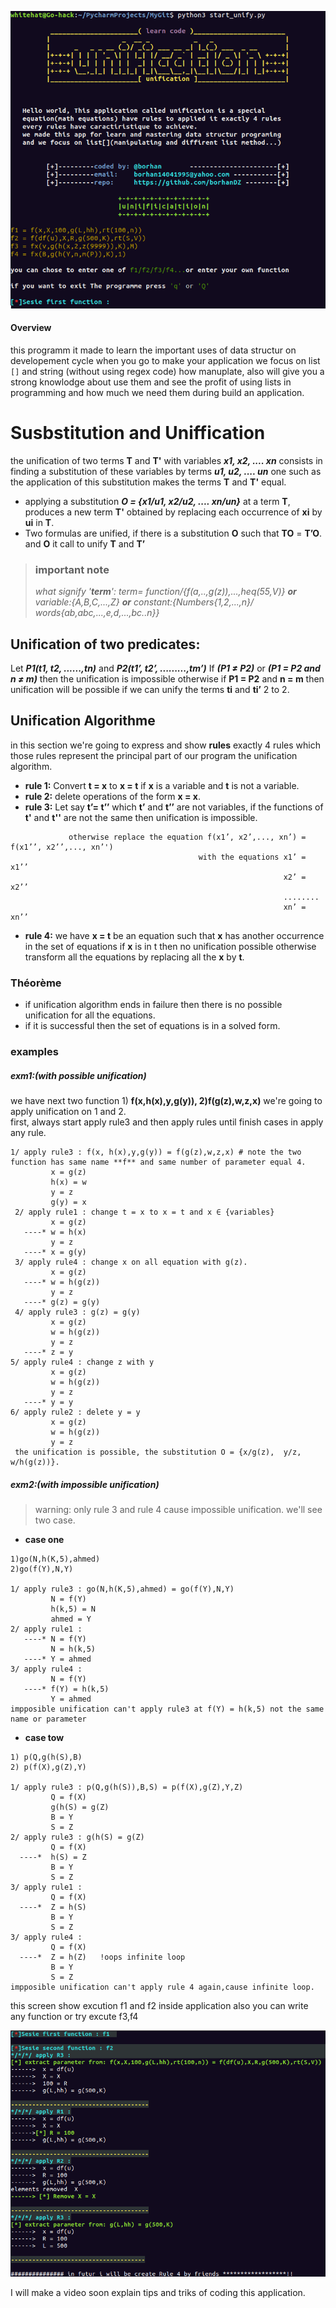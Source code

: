 ![unify1](screenshot/unify1.png)                                          
#### Overview
this programm it made to learn the important uses of data structur on developement cycle when you go to make your application
we focus on list `[]` and string (without using regex code) how manuplate, also will give you a strong knowlodge about use them and see the profit of using lists in programming and how much we need them during build an application.

# Susbstitution and Uniffication

the unification of two terms **T** and **T'** with variables ***x1, x2, .... xn*** consists in finding a substitution of these
variables by terms ***u1, u2, .... un*** one such as the application
of this substitution makes the terms **T** and **T'** equal.
- applying a substitution ***O = {x1/u1, x2/u2, .... xn/un}*** at a term **T**, produces a new term **T'** obtained by
  replacing each occurrence of **xi** by **ui** in **T**.
- Two formulas are unified, if there is a substitution **O** such that **TO** = **T’O**. 
 and **O** it call to unify **T** and **T’**
>### important note
> *what signify '**term**': term= function/{f(a,..,g(z)),...,heq(55,V)} **or** variable:{A,B,C,...,Z} **or** constant:{Numbers{1,2,...,n}/ words{ab,abc,...,e,d,...,bc..n}}*
## Unification of two predicates:
Let ***P1(t1, t2, ......,tn)*** and ***P2(t1’, t2’, .........,tm’)***
If ***(P1 ≠ P2)*** or ***(P1 = P2 and n ≠ m)*** then the unification is impossible
otherwise if **P1 = P2** and **n = m** then unification will be possible if we
can unify the terms **ti** and **ti’** 2 to 2.
## Unification Algorithme
in this section we're going to express and show **rules** exactly 4 rules which those rules represent the principal part of our program the unification algorithm.
- **rule 1:** Convert **t = x** to **x = t** if **x** is a variable and **t** is not a variable.
- **rule 2:** delete operations of the form **x = x**.
- **rule 3:** Let say **t’= t’’** which **t’** and **t’’** are not variables, if the functions of **t'** and **t''** are not the same then unification is impossible. 
``` 
             otherwise replace the equation f(x1’, x2’,..., xn’) = f(x1’’, x2’’,..., xn’')
                                          with the equations x1’ = x1’’
                                                             x2’ = x2’’
                                                             ........
                                                             xn’ = xn’’
```
- **rule 4:** we have **x = t** be an equation such that **x** has another occurrence in the set of equations if **x** is in t then no unification possible otherwise transform all the equations by replacing all the **x** by **t**.                                                          
### Théorème 
- if unification algorithm ends in failure then there is no possible unification for all the equations.
- if it is successful then the set of equations is in a solved form.
### examples
##### exm1:(with possible unification)
we have next two function 1) **f(x,h(x),y,g(y)), 2)f(g(z),w,z,x)** we're going to apply unification on 1 and  2.                                                     
first, always start apply rule3 and then apply rules until finish cases in apply any rule.
```
1/ apply rule3 : f(x, h(x),y,g(y)) = f(g(z),w,z,x) # note the two function has same name **f** and same number of parameter equal 4.
         x = g(z)
         h(x) = w
         y = z
         g(y) = x
 2/ apply rule1 : change t = x to x = t and x ∈ {variables}
         x = g(z)
   ----* w = h(x) 
         y = z
   ----* x = g(y) 
 3/ apply rule4 : change x on all equation with g(z).
         x = g(z)
   ----* w = h(g(z)) 
         y = z
   ----* g(z) = g(y) 
 4/ apply rule3 : g(z) = g(y)
         x = g(z)
         w = h(g(z)) 
         y = z
   ----* z = y
5/ apply rule4 : change z with y
         x = g(z)
         w = h(g(z)) 
         y = z
   ----* y = y
6/ apply rule2 : delete y = y
         x = g(z)
         w = h(g(z)) 
         y = z
 the unification is possible, the substitution O = {x/g(z),  y/z,  w/h(g(z))}.
```

##### exm2:(with impossible unification)
> warning: only rule 3 and rule 4 cause impossible unification.
we'll see two case.

- **case one**
```
1)go(N,h(K,5),ahmed)
2)go(f(Y),N,Y)

1/ apply rule3 : go(N,h(K,5),ahmed) = go(f(Y),N,Y)
         N = f(Y)
         h(k,5) = N
         ahmed = Y
2/ apply rule1 :
   ----* N = f(Y)
         N = h(k,5)
   ----* Y = ahmed
3/ apply rule4 :
         N = f(Y)
   ----* f(Y) = h(k,5)
         Y = ahmed
impposible unification can't apply rule3 at f(Y) = h(k,5) not the same name or parameter
```
- **case tow**
```
1) p(Q,g(h(S),B)
2) p(f(X),g(Z),Y)

1/ apply rule3 : p(Q,g(h(S)),B,S) = p(f(X),g(Z),Y,Z)
         Q = f(X)
         g(h(S) = g(Z)
         B = Y
         S = Z
2/ apply rule3 : g(h(S) = g(Z)
         Q = f(X)
  ----*  h(S) = Z
         B = Y
         S = Z
3/ apply rule1 :
         Q = f(X)
  ----*  Z = h(S)
         B = Y
         S = Z
3/ apply rule4 :
         Q = f(X)
  ----*  Z = h(Z)   !oops infinite loop
         B = Y
         S = Z
impposible unification can't apply rule 4 again,cause infinite loop.
```
this screen show excution f1 and f2 inside application also you can write any function or try excute f3,f4

![unify2](screenshot/unify_excu.png)

I will make a video soon explain tips and triks of coding this application.

